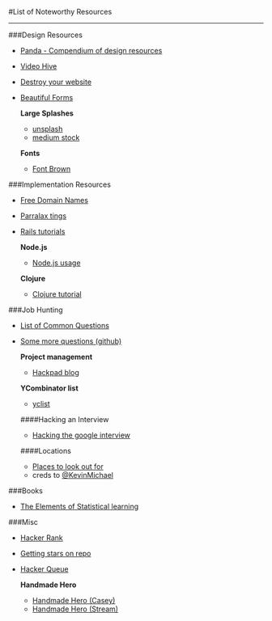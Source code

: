 #List of Noteworthy Resources
___


###Design Resources
- [Panda - Compendium of design resources](https://usepanda.com/app/#/)
- [Video Hive](http://videohive.net/)
- [Destroy your website](http://kickassapp.com/)
- [Beautiful Forms](http://www.typeform.com/)

	**Large Splashes**
	- [unsplash](https://unsplash.com/)
	- [medium stock](https://medium.com/@dustin/stock-photos-that-dont-suck-62ae4bcbe01b)

	**Fonts**
	- [Font Brown](http://fontsinuse.com/typefaces/7385/ll-brown)

###Implementation Resources
- [Free Domain Names](http://register.freenom.com/)
- [Parralax tings](http://keithclark.co.uk/articles/pure-css-parallax-websites/)
- [Rails tutorials](https://medium.com/@mackenziechild/how-i-finally-learned-rails-95e9b832675b)

	**Node.js**
	- [Node.js usage](http://stackoverflow.com/questions/5062614/how-to-decide-when-to-use-node-js)

	**Clojure**
	- [Clojure tutorial](http://www.4clojure.com/)


###Job Hunting
- [List of Common Questions ](https://oj.leetcode.com/problems/)
- [Some more questions (github)](https://github.com/senghuot/Interview)

	**Project management**
	- [Hackpad blog](https://productmanagement.hackpad.com/I-love-Product-Management-LNdfwFBKtoO)

	**YCombinator list**
	- [yclist](http://yclist.com/)

	####Hacking an Interview
	- [Hacking the google interview](http://courses.csail.mit.edu/iap/interview/Hacking_a_Google_Interview_Handout_1.pdf)

	####Locations
	- [Places to look out for](http://a16z.com/seeds/)
	- creds to [@KevinMichael](kevin1michael)

###Books
- [The Elements of Statistical learning](http://web.stanford.edu/~hastie/local.ftp/Springer/OLD/ESLII_print4.pdf)

###Misc
- [Hacker Rank](https://www.hackerrank.com/)
- [Getting stars on repo](https://medium.com/@cwRichardKim/how-to-get-hundreds-of-stars-on-your-github-project-345b065e20a2)
- [Hacker Queue](http://hackerqueue.io/)

	**Handmade Hero**
	- [Handmade Hero (Casey)](http://mollyrocket.com/casey/about.html)
	- [Handmade Hero (Stream)](http://www.twitch.tv/handmade_hero)





